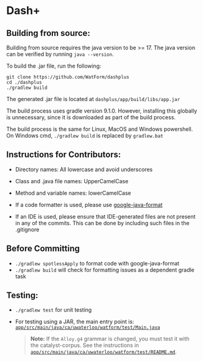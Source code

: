 # Dash+

## Building from source:

Building from source requires the java version to be >= 17. The java version can be verified by running `java --version`. 

To build the .jar file, run the following:

```
git clone https://github.com/WatForm/dashplus
cd ./dashplus
./gradlew build
```

The generated .jar file is located at `dashplus/app/build/libs/app.jar`

The build process uses gradle version 9.1.0. However, installing this globally is unnecessary, since it is downloaded as part of the build process.

The build process is the same for Linux, MacOS and Windows powershell. On Windows cmd, `./gradlew build` is replaced by `gradlew.bat`


## Instructions for Contributors:
- Directory names: All lowercase and avoid underscores

- Class and .java file names: UpperCamelCase

- Method and variable names: lowerCamelCase 

- If a code formatter is used, please use [google-java-format](https://github.com/google/google-java-format)

- If an IDE is used, please ensure that IDE-generated files are not present in any of the commits. This can be done by including such files in the .gitignore

## Before Committing
- `./gradlew spotlessApply` to format code with google-java-format
- `./gradlew build` will check for formatting issues as a dependent gradle task

## Testing:

- `./gradlew test` for unit testing

- For testing using a JAR, the main entry point is: [`app/src/main/java/ca/uwaterloo/watform/test/Main.java`](app/src/main/java/ca/uwaterloo/watform/test/Main.java)
    > **Note:** If the `Alloy.g4` grammar is changed, you must test it with the catalyst-corpus. 
    See the instructions in [`app/src/main/java/ca/uwaterloo/watform/test/README.md`](app/src/main/java/ca/uwaterloo/watform/test/README.md).



